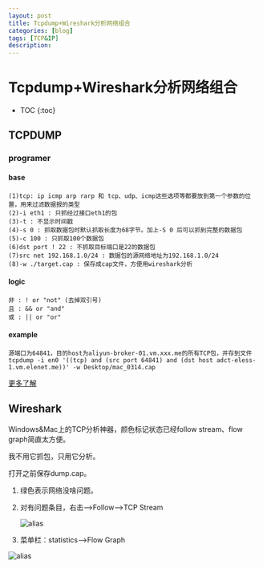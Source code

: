 ```yaml
---
layout: post
title: Tcpdump+Wireshark分析网络组合
categories: [blog]
tags: [TCP&IP]
description: 
---
```


# Tcpdump+Wireshark分析网络组合

* TOC
{:toc}
## TCPDUMP

### programer

#### base

```
(1)tcp: ip icmp arp rarp 和 tcp、udp、icmp这些选项等都要放到第一个参数的位置，用来过滤数据报的类型
(2)-i eth1 : 只抓经过接口eth1的包
(3)-t : 不显示时间戳
(4)-s 0 : 抓取数据包时默认抓取长度为68字节。加上-S 0 后可以抓到完整的数据包
(5)-c 100 : 只抓取100个数据包
(6)dst port ! 22 : 不抓取目标端口是22的数据包
(7)src net 192.168.1.0/24 : 数据包的源网络地址为192.168.1.0/24
(8)-w ./target.cap : 保存成cap文件，方便用wireshark分析
```

#### logic

```
非 : ! or "not" (去掉双引号)  
且 : && or "and"  
或 : || or "or"
```

#### example

```
源端口为64841，目的host为aliyun-broker-01.vm.xxx.me的所有TCP包，并存到文件
tcpdump -i en0 '((tcp) and (src port 64841) and (dst host adct-eless-1.vm.elenet.me))' -w Desktop/mac_0314.cap
```

[更多了解](http://www.cnblogs.com/ggjucheng/archive/2012/01/14/2322659.html)



## Wireshark

Windows&Mac上的TCP分析神器，颜色标记状态已经follow stream、flow graph简直太方便。

我不用它抓包，只用它分析。

打开之前保存dump.cap。

1. 绿色表示网络没啥问题。

2. 对有问题条目，右击——>Follow——>TCP Stream

   ![alias](/img/post/2017-03-14/tcp_stream.png)

3. 菜单栏：statistics——>Flow Graph

![alias](/img/post/2017-03-14/flow_graph.png)